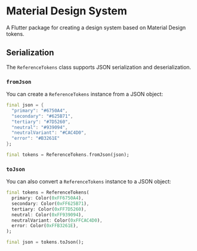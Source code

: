 # Material Design System

A Flutter package for creating a design system based on Material Design tokens.

## Serialization

The `ReferenceTokens` class supports JSON serialization and deserialization.

### `fromJson`

You can create a `ReferenceTokens` instance from a JSON object:

```dart
final json = {
  "primary": "#6750A4",
  "secondary": "#625B71",
  "tertiary": "#7D5260",
  "neutral": "#939094",
  "neutralVariant": "#CAC4D0",
  "error": "#B3261E"
};

final tokens = ReferenceTokens.fromJson(json);
```

### `toJson`

You can also convert a `ReferenceTokens` instance to a JSON object:

```dart
final tokens = ReferenceTokens(
  primary: Color(0xFF6750A4),
  secondary: Color(0xFF625B71),
  tertiary: Color(0xFF7D5260),
  neutral: Color(0xFF939094),
  neutralVariant: Color(0xFFCAC4D0),
  error: Color(0xFFB3261E),
);

final json = tokens.toJson();
```
